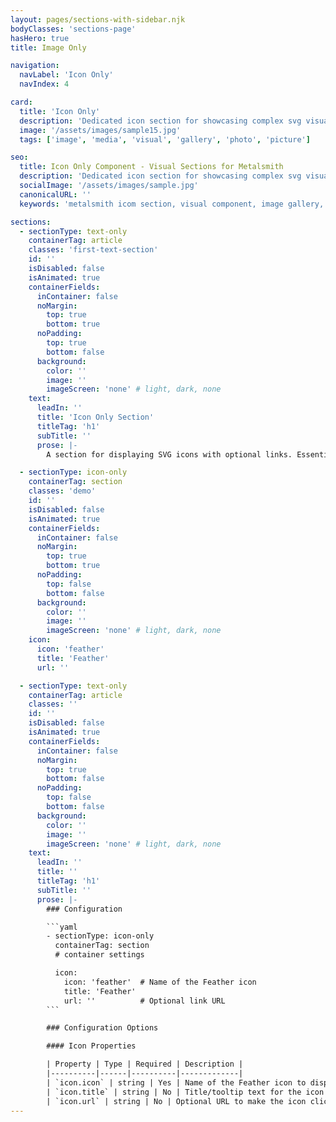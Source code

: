 ```yaml
---
layout: pages/sections-with-sidebar.njk
bodyClasses: 'sections-page'
hasHero: true
title: Image Only

navigation:
  navLabel: 'Icon Only'
  navIndex: 4

card:
  title: 'Icon Only'
  description: 'Dedicated icon section for showcasing complex svg visuals with optional captions and CTAs.'
  image: '/assets/images/sample15.jpg'
  tags: ['image', 'media', 'visual', 'gallery', 'photo', 'picture']

seo:
  title: Icon Only Component - Visual Sections for Metalsmith
  description: 'Dedicated icon section for showcasing complex svg visuals with optional captions and CTAs.'
  socialImage: '/assets/images/sample.jpg'
  canonicalURL: ''
  keywords: 'metalsmith icom section, visual component, image gallery, featured image, photo section, image-only layout, visual content'

sections:
  - sectionType: text-only
    containerTag: article
    classes: 'first-text-section'
    id: ''
    isDisabled: false
    isAnimated: true
    containerFields:
      inContainer: false
      noMargin:
        top: true
        bottom: true
      noPadding:
        top: true
        bottom: false
      background:
        color: ''
        image: ''
        imageScreen: 'none' # light, dark, none
    text:
      leadIn: ''
      title: 'Icon Only Section'
      titleTag: 'h1'
      subTitle: ''
      prose: |-
        A section for displaying SVG icons with optional links. Essentially a section wrapper for the icon partial.

  - sectionType: icon-only
    containerTag: section
    classes: 'demo'
    id: ''
    isDisabled: false
    isAnimated: true
    containerFields:
      inContainer: false
      noMargin:
        top: true
        bottom: true
      noPadding:
        top: false
        bottom: false
      background:
        color: ''
        image: ''
        imageScreen: 'none' # light, dark, none
    icon:
      icon: 'feather'
      title: 'Feather'
      url: ''

  - sectionType: text-only
    containerTag: article
    classes: ''
    id: ''
    isDisabled: false
    isAnimated: true
    containerFields:
      inContainer: false
      noMargin:
        top: true
        bottom: false
      noPadding:
        top: false
        bottom: false
      background:
        color: ''
        image: ''
        imageScreen: 'none' # light, dark, none
    text:
      leadIn: ''
      title: ''
      titleTag: 'h1'
      subTitle: ''
      prose: |-
        ### Configuration

        ```yaml
        - sectionType: icon-only
          containerTag: section
          # container settings

          icon:
            icon: 'feather'  # Name of the Feather icon
            title: 'Feather'
            url: ''          # Optional link URL
        ```

        ### Configuration Options

        #### Icon Properties

        | Property | Type | Required | Description |
        |----------|------|----------|-------------|
        | `icon.icon` | string | Yes | Name of the Feather icon to display |
        | `icon.title` | string | No | Title/tooltip text for the icon |
        | `icon.url` | string | No | Optional URL to make the icon clickable |
---
```

